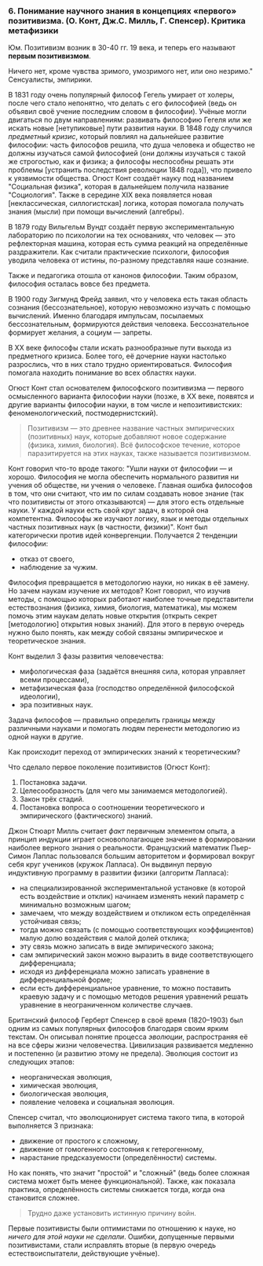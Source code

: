### 6. Понимание научного знания в концепциях «первого» позитивизма. (О. Конт, Дж.С. Милль, Г. Спенсер). Критика метафизики

Юм. Позитивизм возник в 30-40 гг. 19 века, и теперь его называют **первым позитивизмом**.

Ничего нет, кроме чувства зримого, умозримого нет, или оно незримо."
Сенсуалисты, эмпирики.


В 1831 году очень популярный философ Гегель умирает от холеры, после чего стало непонятно, что делать с его философией (ведь он объявил своё учение последним словом в философии).
Учёные могли двигаться по двум направлениям: развивать философию Гегеля или же искать новые [нетупиковые] пути развития науки.
В 1848 году случился _предметный кризис_, который повлиял на дальнейшее развитие философии: часть философов решила, что душа человека и общество не должны изучаться самой философией (они должны изучаться с такой же строгостью, как и физика; а философы неспособны решать эти проблемы [устранить последствия революции 1848 года]), что привело к уязвимости общества.
Огюст Конт создаёт науку под названием "Социальная физика", которая в дальнейшем получила название "Социология".
Также в середине XIX века появляется новая [неклассическая, силлогистская] логика, которая помогала получать знания (мысли) при помощи вычислений (алгебры).

В 1879 году Вильгельм Вундт создаёт первую экспериментальную лабораторию по психологии на тех основаниях, что человек — это рефлекторная машина, которая есть сумма реакций на определённые раздражители.
Как считали практические психологи, философия уводила человека от истины, по-разному представляя наше сознание.

Также и педагогика отошла от канонов философии.
Таким образом, философия осталась вовсе без предмета.

В 1900 году Зигмунд Фрейд заявил, что у человека есть такая область сознания (бессознательное), которую невозможно изучать с помощью вычислений.
Именно благодаря импульсам, посылаемых бессознательным, формируются действия человека.
Бессознательное формирует желания, а социум — запреты.

В XX веке философы стали искать разнообразные пути выхода из предметного кризиса.
Более того, её дочерние науки настолько разрослись, что в них стало трудно ориентироваться.
Философия помогала находить понимание во всех областях науки.

Огюст Конт стал основателем философского позитивизма — первого осмысленного варианта философии науки (позже, в XX веке, появятся и другие варианты философии науки, в том числе и непозитивистских: феноменологический, постмодернистский).
> Позитивизм — это древнее название частных эмпирических (позитивных) наук, которые добавляют новое содержание (физика, химия, биология).
> Всё философское течение, которое паразитируется на этих науках, также называется позитивизмом.

Конт говорил что-то вроде такого:
"Ушли науки от философии — и хорошо.
Философия не могла обеспечить нормального развития ни учения об обществе, ни учения о человеке.
Главная ошибка философов в том, что они считают, что им по силам создавать новое знание (так что позитивисты от этого отказываются) — для этого есть отдельные науки.
У каждой науки есть свой круг задач, в которой она компетентна.
Философы же изучают логику, язык и методы отдельных частных позитивных наук (в частности, физики)".
Конт был категорически против идей конвергенции.
Получается 2 тенденции философии:
- отказ от своего,
- наблюдение за чужим.

Философия превращается в методологию науки, но никак в её замену.
Но зачем наукам изучение их методов?
Конт говорил, что изучив методы, с помощью которых работают наиболее точные представители естествознания (физика, химия, биология, математика), мы можем помочь этим наукам делать новые открытия (открыть секрет [методологию] открытия новых знаний).
Для этого в первую очередь нужно было понять, как между собой связаны эмпирическое и теоретическое знания.

Конт выделил 3 фазы развития человечества:
- мифологическая фаза (задаётся внешняя сила, которая управляет всеми процессами),
- метафизическая фаза (господство определённой философской идеологии),
- эра позитивных наук.

Задача философов — правильно определить границы между различными науками и помогать людям перенести методологию из одной науки в другие.

Как происходит переход от эмпирических знаний к теоретическим?

Что сделало первое поколение позитивистов (Огюст Конт):
1. Постановка задачи.
2. Целесообразность (для чего мы занимаемся методологией).
3. Закон трёх стадий.
4. Постановка вопроса о соотношении теоретического и эмпирического (фактического) знаний.

Джон Стюарт Милль считает _факт_ первичным элементом опыта, а принцип индукции играет основополагающее значение в формировании наиболее верного знания о реальности.
Французский математик Пьер-Симон Лаплас пользовался большим авторитетом и формировал вокруг себя круг учеников (кружок Лапласа).
Он выдвинул первую индуктивную программу в развитии физики (алгоритм Лапласа):
- на специализированной экспериментальной установке (в которой есть воздействие и отклик) начинаем изменять некий параметр с минимально возможным шагом;
- замечаем, что между воздействием и откликом есть определённая устойчивая связь;
- тогда можно связать (с помощью соответствующих коэффициентов) малую долю воздействия с малой долей отклика;
- эту связь можно записать в виде эмпирического закона;
- сам эмпирический закон можно выразить в виде соответствующего дифференциала;
- исходя из дифференциала можно записать уравнение в дифференциальной форме;
- если есть дифференциальное уравнение, то можно поставить краевую задачу и с помощью методов решения уравнений решать уравнение в неограниченном количестве случаев.

Британский философ Герберт Спенсер в своё время (1820–1903) был одним из самых популярных философов благодаря своим ярким текстам.
Он описывал понятие процесса _эволюции_, распространяя её на все сферы жизни человечества.
Цивилизация развивается медленно и постепенно (и развитию этому не предела).
Эволюция состоит из следующих этапов:
- неорганическая эволюция,
- химическая эволюция,
- биологическая эволюция,
- появление человека и социальная эволюция.

Спенсер считал, что эволюционирует система такого типа, в которой выполняется 3 признака:
- движение от простого к сложному,
- движение от гомогенного состояния к гетерогенному,
- нарастание предсказуемости (определённости) системы.

Но как понять, что значит "простой" и "сложный" (ведь более сложная система может быть менее функциональной).
Также, как показала практика, определённость системы снижается тогда, когда она становится сложнее.
> Трудно даже установить истинную причину войн.

Первые позитивисты были оптимистами по отношению к науке, но _ничего для этой науки не сделали_.
Ошибки, допущенные первыми позитивистами, стали исправлять вторые (в первую очередь естествоиспытатели, действующие учёные).


